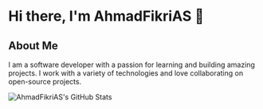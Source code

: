 # Hi there, I'm AhmadFikriAS 👋

## About Me
I am a software developer with a passion for learning and building amazing projects. I work with a variety of technologies and love collaborating on open-source projects.

![AhmadFikriAS's GitHub Stats](https://github-readme-stats.vercel.app/api?username=AhmadFikriAS&count_private=true&show_icons=true&theme=radical&include_all_commits=true)

